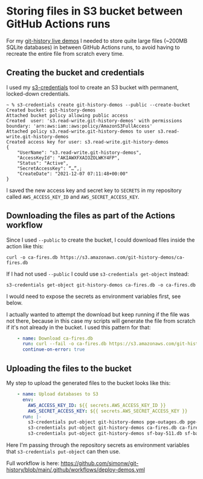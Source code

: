 # Storing files in S3 bucket between GitHub Actions runs

For my [git-history live demos](https://github.com/simonw/git-history/issues/30) I needed to store quite large files (~200MB SQLite databases) in between GitHub Actions runs, to avoid having to recreate the entire file from scratch every time.

## Creating the bucket and credentials

I used my [s3-credentials](https://github.com/simonw/s3-credentials) tool to create an S3 bucket with permanent, locked-down credentials.

```
~ % s3-credentials create git-history-demos --public --create-bucket
Created bucket: git-history-demos
Attached bucket policy allowing public access
Created  user: 's3.read-write.git-history-demos' with permissions boundary: 'arn:aws:iam::aws:policy/AmazonS3FullAccess'
Attached policy s3.read-write.git-history-demos to user s3.read-write.git-history-demos
Created access key for user: s3.read-write.git-history-demos
{
    "UserName": "s3.read-write.git-history-demos",
    "AccessKeyId": "AKIAWXFXAIOZOLWKY4FP",
    "Status": "Active",
    "SecretAccessKey": “…”,;
    "CreateDate": "2021-12-07 07:11:48+00:00"
}
```
I saved the new access key and secret key to `SECRETS` in my repository called `AWS_ACCESS_KEY_ID` and `AWS_SECRET_ACCESS_KEY`.

## Downloading the files as part of the Actions workflow

Since I used `--public` to create the bucket, I could download files inside the action like this:

    curl -o ca-fires.db https://s3.amazonaws.com/git-history-demos/ca-fires.db

If I had not used `--public` I could use `s3-credentials get-object` instead:

    s3-credentials get-object git-history-demos ca-fires.db -o ca-fires.db

I would need to expose the secrets as environment variables first, see below.

I actually wanted to attempt the download but keep running if the file was not there, because in this case my scripts will generate the file from scratch if it's not already in the bucket. I used this pattern for that:

```yaml
    - name: Download ca-fires.db
      run: curl --fail -o ca-fires.db https://s3.amazonaws.com/git-history-demos/ca-fires.db
      continue-on-error: true
```

## Uploading the files to the bucket

My step to upload the generated files to the bucket looks like this:

```yaml
    - name: Upload databases to S3
      env:
        AWS_ACCESS_KEY_ID: ${{ secrets.AWS_ACCESS_KEY_ID }}
        AWS_SECRET_ACCESS_KEY: ${{ secrets.AWS_SECRET_ACCESS_KEY }}
      run: |-
        s3-credentials put-object git-history-demos pge-outages.db pge-outages.db
        s3-credentials put-object git-history-demos ca-fires.db ca-fires.db
        s3-credentials put-object git-history-demos sf-bay-511.db sf-bay-511.db
```
Here I'm passing through the repository secrets as environment variables that `s3-credentials put-object` can then use.

Full workflow is here: https://github.com/simonw/git-history/blob/main/.github/workflows/deploy-demos.yml
